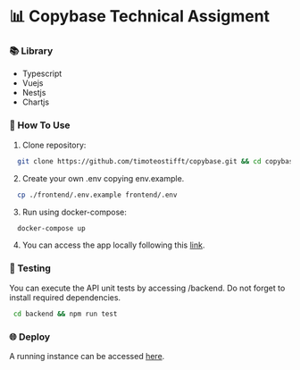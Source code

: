 # 📊 Copybase Technical Assigment

### 📚 Library

- Typescript
- Vuejs
- Nestjs
- Chartjs

### 🚀 How To Use

1. Clone repository:

```bash
  git clone https://github.com/timoteostifft/copybase.git && cd copybase
```

2. Create your own .env copying env.example.
```bash
  cp ./frontend/.env.example frontend/.env
```

3. Run using docker-compose:

```bash
  docker-compose up
```

4. You can access the app locally following this [link](http://localhost:5173/).

### 🧪 Testing

You can execute the API unit tests by accessing /backend. Do not forget to install required dependencies.

```bash
 cd backend && npm run test
```

### 🌐 Deploy

A running instance can be accessed [here](https://copybase.vercel.app/).
